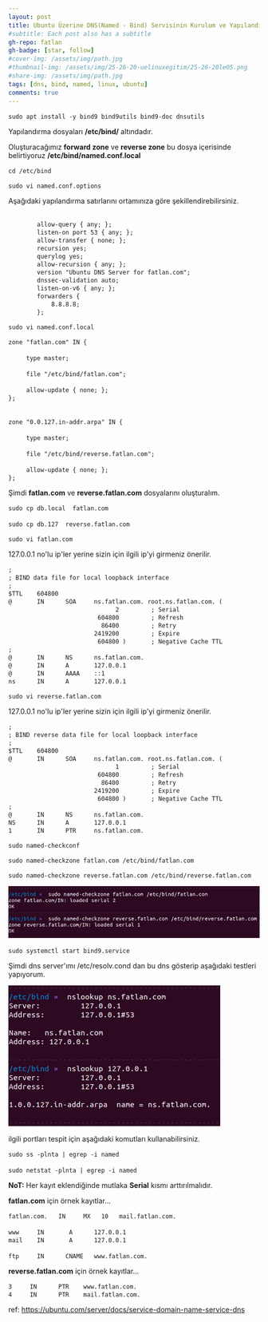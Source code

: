 ```yaml
---
layout: post
title: Ubuntu Üzerine DNS(Named - Bind) Servisinin Kurulum ve Yapılandırması - Public or Private DNS
#subtitle: Each post also has a subtitle
gh-repo: fatlan
gh-badge: [star, follow]
#cover-img: /assets/img/path.jpg
#thumbnail-img: /assets/img/25-26-20-uelinuxegitim/25-26-20le05.png
#share-img: /assets/img/path.jpg
tags: [dns, bind, named, linux, ubuntu]
comments: true
---
```


~~~
sudo apt install -y bind9 bind9utils bind9-doc dnsutils
~~~

Yapılandırma dosyaları **/etc/bind/** altındadır.

Oluşturacağımız **forward zone** ve **reverse zone** bu dosya içerisinde belirtiyoruz **/etc/bind/named.conf.local**

~~~
cd /etc/bind
~~~


~~~
sudo vi named.conf.options
~~~
Aşağıdaki yapılandırma satırlarını ortamınıza göre şekillendirebilirsiniz.
~~~

        allow-query { any; };
        listen-on port 53 { any; };
        allow-transfer { none; };
        recursion yes;
        querylog yes;
        allow-recursion { any; };
        version "Ubuntu DNS Server for fatlan.com";
        dnssec-validation auto;
        listen-on-v6 { any; };
        forwarders {
            8.8.8.8;
        };

~~~


~~~
sudo vi named.conf.local
~~~
~~~
zone "fatlan.com" IN {

     type master;

     file "/etc/bind/fatlan.com";

     allow-update { none; };
};


zone "0.0.127.in-addr.arpa" IN {

     type master;

     file "/etc/bind/reverse.fatlan.com";

     allow-update { none; };
};
~~~

Şimdi **fatlan.com** ve  **reverse.fatlan.com** dosyalarını oluşturalım.

~~~
sudo cp db.local  fatlan.com

sudo cp db.127  reverse.fatlan.com
~~~


~~~
sudo vi fatlan.com
~~~

127.0.0.1 no'lu ip'ler yerine sizin için ilgili ip'yi girmeniz önerilir.
~~~
;
; BIND data file for local loopback interface
;
$TTL    604800
@       IN      SOA     ns.fatlan.com. root.ns.fatlan.com. (
                              2         ; Serial
                         604800         ; Refresh
                          86400         ; Retry
                        2419200         ; Expire
                         604800 )       ; Negative Cache TTL
;
@       IN      NS      ns.fatlan.com.
@       IN      A       127.0.0.1
@       IN      AAAA    ::1
ns      IN      A       127.0.0.1
~~~


~~~
sudo vi reverse.fatlan.com
~~~

127.0.0.1 no'lu ip'ler yerine sizin için ilgili ip'yi girmeniz önerilir.
~~~
;
; BIND reverse data file for local loopback interface
;
$TTL    604800
@       IN      SOA     ns.fatlan.com. root.ns.fatlan.com. (
                              1         ; Serial
                         604800         ; Refresh
                          86400         ; Retry
                        2419200         ; Expire
                         604800 )       ; Negative Cache TTL
;
@       IN      NS      ns.fatlan.com.
NS      IN      A       127.0.0.1
1       IN      PTR     ns.fatlan.com.
~~~


~~~
sudo named-checkconf
~~~

~~~
sudo named-checkzone fatlan.com /etc/bind/fatlan.com
~~~

~~~
sudo named-checkzone reverse.fatlan.com /etc/bind/reverse.fatlan.com
~~~

![Crepe](/assets/img/ubun-nmdbind/dns-nmdchck01.png)

~~~
sudo systemctl start bind9.service
~~~

Şimdi dns server'ımı /etc/resolv.cond dan bu dns gösterip aşağıdaki testleri yapıyorum.

![Crepe](/assets/img/ubun-nmdbind/dns-nmdchck02.png)

ilgili portları tespit için aşağıdaki komutları kullanabilirsiniz.

~~~
sudo ss -plnta | egrep -i named

sudo netstat -plnta | egrep -i named
~~~

**NoT:** Her kayıt eklendiğinde mutlaka **Serial** kısmı arttırılmalıdır.


**fatlan.com** için örnek kayıtlar...
~~~
fatlan.com.   IN     MX   10   mail.fatlan.com.

www     IN       A      127.0.0.1
mail    IN       A      127.0.0.1

ftp     IN      CNAME   www.fatlan.com.
~~~


**reverse.fatlan.com** için örnek kayıtlar...
~~~
3     IN      PTR    www.fatlan.com.
4     IN      PTR    mail.fatlan.com.
~~~

ref: https://ubuntu.com/server/docs/service-domain-name-service-dns


